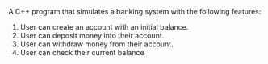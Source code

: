 A C++ program that simulates a banking system with the following features:
1.	User can create an account with an initial balance.
2.	User can deposit money into their account.
3.	User can withdraw money from their account.
4.	User can check their current balance
